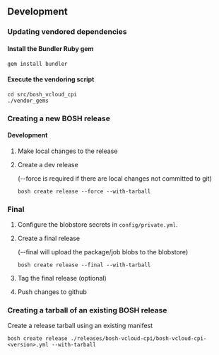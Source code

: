 ## Development

### Updating vendored dependencies

#### Install the Bundler Ruby gem

```
gem install bundler
```

#### Execute the vendoring script

```
cd src/bosh_vcloud_cpi
./vendor_gems
```

### Creating a new BOSH release

#### Development

1. Make local changes to the release

2. Create a dev release

    (--force is required if there are local changes not committed to git)

    ```
    bosh create release --force --with-tarball
    ```

### Final

1. Configure the blobstore secrets in `config/private.yml`.

2. Create a final release

    (--final will upload the package/job blobs to the blobstore)

    ```
    bosh create release --final --with-tarball
    ```

3. Tag the final release (optional)

4. Push changes to github

### Creating a tarball of an existing BOSH release

Create a release tarball using an existing manifest

```
bosh create release ./releases/bosh-vcloud-cpi/bosh-vcloud-cpi-<version>.yml --with-tarball
```
